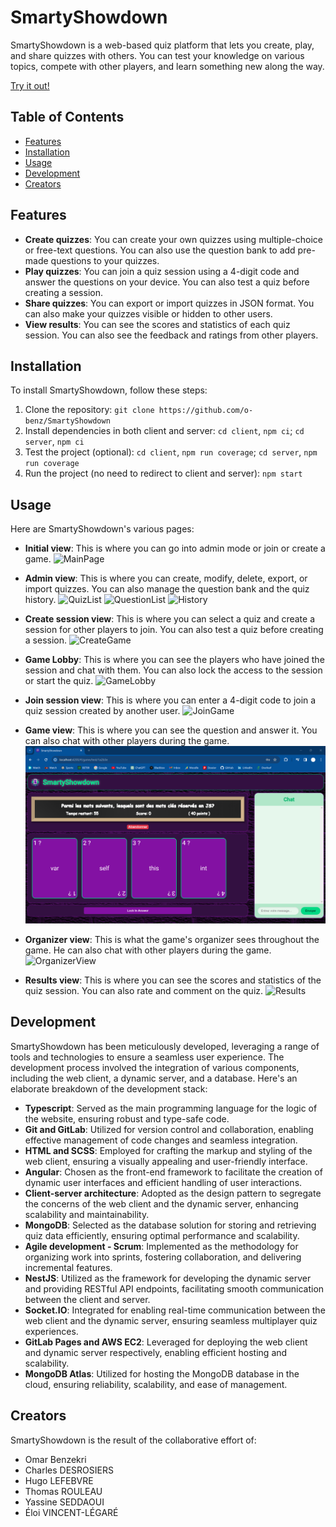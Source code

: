 # SmartyShowdown

SmartyShowdown is a web-based quiz platform that lets you create, play, and share quizzes with others. You can test your knowledge on various topics, compete with other players, and learn something new along the way.

[Try it out!](http://polytechnique-montr-al.gitlab.io/log2990/20241/equipe-101/LOG2990-101/#/home)

## Table of Contents
- [Features](#features)
- [Installation](#installation)
- [Usage](#usage)
- [Development](#development)
- [Creators](#creators)

## Features

- **Create quizzes**: You can create your own quizzes using multiple-choice or free-text questions. You can also use the question bank to add pre-made questions to your quizzes.
- **Play quizzes**: You can join a quiz session using a 4-digit code and answer the questions on your device. You can also test a quiz before creating a session.
- **Share quizzes**: You can export or import quizzes in JSON format. You can also make your quizzes visible or hidden to other users.
- **View results**: You can see the scores and statistics of each quiz session. You can also see the feedback and ratings from other players.

## Installation

To install SmartyShowdown, follow these steps:

1. Clone the repository: `git clone https://github.com/o-benz/SmartyShowdown`
2. Install dependencies in both client and server: `cd client`, `npm ci`; `cd server`, `npm ci`
3. Test the project (optional): `cd client`, `npm run coverage`; `cd server`, `npm run coverage`
4. Run the project (no need to redirect to client and server): `npm start`

## Usage

Here are SmartyShowdown's various pages:

- **Initial view**: This is where you can go into admin mode or join or create a game.
![MainPage](/doc/main-page.png)

- **Admin view**: This is where you can create, modify, delete, export, or import quizzes. You can also manage the question bank and the quiz history.
![QuizList](/doc/admin-quiz-list.png)
![QuestionList](/doc/admin-question-list.png)
![History](/doc/admin-history.png)

- **Create session view**: This is where you can select a quiz and create a session for other players to join. You can also test a quiz before creating a session.
![CreateGame](/doc/create-game.png)

- **Game Lobby**: This is where you can see the players who have joined the session and chat with them. You can also lock the access to the session or start the quiz.
![GameLobby](/doc/lobby.png)

- **Join session view**: This is where you can enter a 4-digit code to join a quiz session created by another user.
![JoinGame](/doc/join-game.png)

- **Game view**: This is where you can see the question and answer it. You can also chat with other players during the game.
![GameQCM](/doc/game-qcm.png)

- **Organizer view**: This is what the game's organizer sees throughout the game. He can also chat with other players during the game.
![OrganizerView](/doc/organizer-view.png)

- **Results view**: This is where you can see the scores and statistics of the quiz session. You can also rate and comment on the quiz.
![Results](/doc/results.png)

## Development

SmartyShowdown has been meticulously developed, leveraging a range of tools and technologies to ensure a seamless user experience. The development process involved the integration of various components, including the web client, a dynamic server, and a database. Here's an elaborate breakdown of the development stack:

- **Typescript**: Served as the main programming language for the logic of the website, ensuring robust and type-safe code.
- **Git and GitLab**: Utilized for version control and collaboration, enabling effective management of code changes and seamless integration.
- **HTML and SCSS**: Employed for crafting the markup and styling of the web client, ensuring a visually appealing and user-friendly interface.
- **Angular**: Chosen as the front-end framework to facilitate the creation of dynamic user interfaces and efficient handling of user interactions.
- **Client-server architecture**: Adopted as the design pattern to segregate the concerns of the web client and the dynamic server, enhancing scalability and maintainability.
- **MongoDB**: Selected as the database solution for storing and retrieving quiz data efficiently, ensuring optimal performance and scalability.
- **Agile development - Scrum**: Implemented as the methodology for organizing work into sprints, fostering collaboration, and delivering incremental features.
- **NestJS**: Utilized as the framework for developing the dynamic server and providing RESTful API endpoints, facilitating smooth communication between the client and server.
- **Socket.IO**: Integrated for enabling real-time communication between the web client and the dynamic server, ensuring seamless multiplayer quiz experiences.
- **GitLab Pages and AWS EC2**: Leveraged for deploying the web client and dynamic server respectively, enabling efficient hosting and scalability.
- **MongoDB Atlas**: Utilized for hosting the MongoDB database in the cloud, ensuring reliability, scalability, and ease of management.

## Creators

SmartyShowdown is the result of the collaborative effort of:
- Omar Benzekri
- Charles DESROSIERS
- Hugo LEFEBVRE
- Thomas ROULEAU
- Yassine SEDDAOUI
- Éloi VINCENT-LÉGARÉ